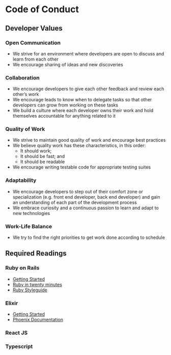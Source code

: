 # Code of Conduct

## Developer Values

### Open Communication
- We strive for an environment where developers are open to discuss and learn from each other
- We encourage sharing of ideas and new discoveries
### Collaboration
- We encourage developers to give each other feedback and review each other’s work
- We encourage leads to know when to delegate tasks so that other developers can grow from working on these tasks
- We build a culture where each developer owns their work and hold themselves accountable for anything related to it
### Quality of Work
- We strive to maintain good quality of work and encourage best practices
- We believe quality work has these characteristics, in this order:
	- It should work;
	- It should be fast; and
	- It should be readable
- We encourage writing testable code for appropriate testing suites
### Adaptability
- We encourage developers to step out of their comfort zone or specialization (e.g. front end developer, back end developer) and gain an understanding of each part of the development process
- We embrace curiosity and a continuous passion to learn and adapt to new technologies
### Work-Life Balance
- We try to find the right priorities to get work done according to schedule

## Required Readings

### Ruby on Rails
- [Getting Started](https://guides.rubyonrails.org/getting_started.html)
- [Ruby in twenty minutes](https://www.ruby-lang.org/en/documentation/quickstart/)
- [Ruby Styleguide](https://rubystyle.guide/)

### Elixir
- [Getting Started](https://elixir-lang.org/getting-started/introduction.html)
- [Phoenix Documentation](https://hexdocs.pm/phoenix/up_and_running.html)

### React JS

### Typescript
